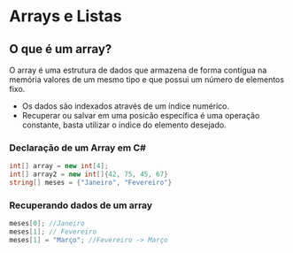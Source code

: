 # Arrays e Listas

## O que é um array?
O array é uma estrutura de dados que armazena de forma contígua na memória valores de um mesmo tipo e que possui um número de elementos fixo.
- Os dados são indexados através de um índice numérico.
- Recuperar ou salvar em uma posicão específica é uma operação constante, basta utilizar o indice do elemento desejado.

### Declaração de um Array em C#
```c#
int[] array = new int[4];
int[] array2 = new int[]{42, 75, 45, 67}
string[] meses = {"Janeiro", "Fevereiro"}
```

### Recuperando dados de um array
```c#
meses[0]; //Janeiro
meses[1]; // Fevereiro
meses[1] = "Março"; //Fevereiro -> Março
```
